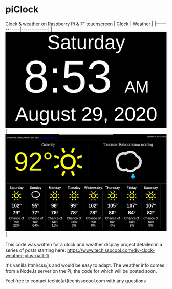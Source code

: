 # piClock
Clock &amp; weather on Raspberry Pi &amp; 7" touchscreen
| Clock      | Weather     |
|------------|-------------|
|![Clockface screenshot](https://github.com/TechIsSoCool/piClock/blob/master/screenshots/piClock.jpg)|![Weather screenshot](https://github.com/TechIsSoCool/piClock/blob/master/screenshots/piWeather.jpg)|

This code was written for a clock and weather display project detailed in a series of posts starting here:
https://www.techissocool.com/diy-clock-weather-plus-part-1/

It's vanilla html/css/js and would be easy to adapt. The weather info comes from a NodeJs server on the Pi, the code for which will be posted soon.

Feel free to contact techie[at]techissocool.com with any questions

